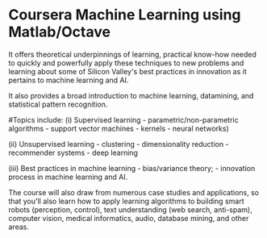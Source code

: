 # Coursera Machine Learning using Matlab/Octave

It offers theoretical underpinnings of learning, practical know-how needed to quickly and powerfully apply these techniques to new problems and learning about some of Silicon Valley's best practices in innovation as it pertains to machine learning and AI. 

It also provides a broad introduction to machine learning, datamining, and statistical pattern recognition. 

#Topics include: 
  (i) Supervised learning 
    - parametric/non-parametric algorithms
    - support vector machines
    - kernels 
    - neural networks)
    
  (ii) Unsupervised learning
    - clustering 
    - dimensionality reduction 
    - recommender systems
    - deep learning
    
  (iii) Best practices in machine learning 
    - bias/variance theory;
    - innovation process in machine learning and AI. 
    
The course will also draw from numerous case studies and applications, so that you'll also learn how to apply learning algorithms to building smart robots (perception, control), text understanding (web search, anti-spam), computer vision, medical informatics, audio, database mining, and other areas.
